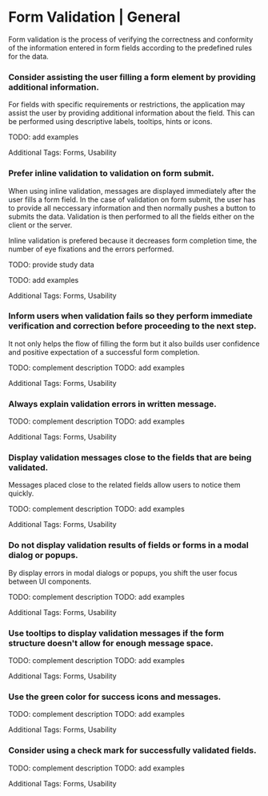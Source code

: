 # Form Validation | General

Form validation is the process of verifying the correctness and conformity of the information entered in form fields according to the predefined rules for the data.
<br>


### Consider assisting the user filling a form element by providing additional information.

For fields with specific requirements or restrictions, the application may assist the user by providing additional information about the field. This can be performed using descriptive
labels, tooltips, hints or icons.

TODO: add examples

Additional Tags: Forms, Usability
<br>


### Prefer inline validation to validation on form submit.

When using inline validation, messages are displayed immediately after the user fills a form field. In the case of validation on form submit, the user has to provide all neccessary
information and then normally pushes a button to submits the data. Validation is then performed to all the fields either on the client or the server.

Inline validation is prefered because it decreases form completion time, the number of eye fixations and the errors performed.

TODO: provide study data

TODO: add examples

Additional Tags: Forms, Usability
<br>


### Inform users when validation fails so they perform immediate verification and correction before proceeding to the next step.

It not only helps the flow of filling the form but it also builds user confidence and positive expectation of a successful form completion.

TODO: complement description
TODO: add examples

Additional Tags: Forms, Usability
<br>


### Always explain validation errors in written message.

TODO: complement description
TODO: add examples

Additional Tags: Forms, Usability
<br>


### Display validation messages close to the fields that are being validated.

Messages placed close to the related fields allow users to notice them quickly.

TODO: complement description
TODO: add examples

Additional Tags: Forms, Usability
<br>


### Do not display validation results of fields or forms in a modal dialog or popups.

By display errors in modal dialogs or popups, you shift the user focus between UI components.

TODO: complement description
TODO: add examples

Additional Tags: Forms, Usability
<br>


### Use tooltips to display validation messages if the form structure doesn't allow for enough message space.

TODO: complement description
TODO: add examples

Additional Tags: Forms, Usability
<br>


### Use the green color for success icons and messages.

TODO: complement description
TODO: add examples

Additional Tags: Forms, Usability
<br>


### Consider using a check mark for successfully validated fields.

TODO: complement description
TODO: add examples

Additional Tags: Forms, Usability
<br>


